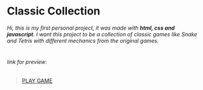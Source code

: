 # Classic Collection

*Hi, this is my first personal project, it was made with ***html, css and javascript***.
I want this project to be a collection of classic games like Snake and Tetris with different mechanics from the original games.*
# 
###### link for preview: 
> [PLAY GAME](https://htmlpreview.github.io/?https://github.com/Leminence/Classic_Collection/blob/main/snake.html)
